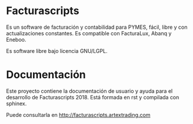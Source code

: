 # Facturascripts

Es un software de facturación y contabilidad para PYMES, fácil, libre
y con actualizaciones constantes. Es compatible con FacturaLux, Abanq y Eneboo.

Es software libre bajo licencia GNU/LGPL.

# Documentación

Este proyecto contiene la documentación de usuario y ayuda para el desarrollo de Facturascripts 2018. Está formada en rst y compilada con sphinex.

Puede consultarla en http://facturascripts.artextrading.com
